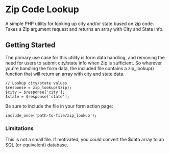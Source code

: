 # Zip Code Lookup

A simple PHP utility for looking up city and/or state based on zip code. Takes a Zip argument request and returns an array with City and State info.

## Getting Started

The primary use case for this utility is form data handling, and removing the need for users to submit city/state info when Zip is sufficient.
So wherever you're handling the form data, the included file contains a zip_lookup() function that will return an array with city and state data.
```
// Lookup city/state values
$response = zip_lookup($zip);
$city = $response['city'];
$state = $response['state'];
```

Be sure to include the file in your form action page:
```
include_once('path-to-file/zip_lookup');
```

### Limitations

This is not a small file. If motivated, you could convert the $data array to an SQL (or equivalent) database.
